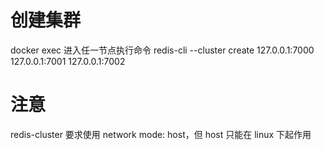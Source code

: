 # 创建集群
docker exec 进入任一节点执行命令
redis-cli --cluster create 127.0.0.1:7000 127.0.0.1:7001 127.0.0.1:7002

# 注意
redis-cluster 要求使用 network mode: host，但 host 只能在 linux 下起作用
